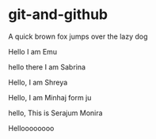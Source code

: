 # git-and-github

A quick brown fox jumps over the lazy dog

Hello I am Emu

hello there I am Sabrina

Hello, I am Shreya

Hello, I am Minhaj form ju

hello, This is Serajum Monira

Helloooooooo
